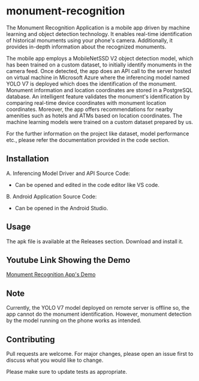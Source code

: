 # monument-recognition
The Monument Recognition Application is a mobile app driven by machine learning and object detection technology. It enables real-time identification of historical monuments using your phone's camera. Additionally, it provides in-depth information about the recognized monuments. 

The mobile app employs a MobileNetSSD V2 object detection model, which has been trained on a custom dataset, to initially identify monuments in the camera feed. Once detected, the app does an API call to the server hosted on virtual machine in Microsoft Azure where the inferencing model named YOLO V7 is deployed which does the identification of the monument. Monument information and location coordinates are stored in a PostgreSQL database. An intelligent feature validates the monument's identification by comparing real-time device coordinates with monument location coordinates. Moreover, the app offers recommendations for nearby amenities such as hotels and ATMs based on location coordinates. The machine learning models were trained on a custom dataset prepared by us.  

For the further information on the project like dataset, model performance etc., please refer the documentation provided in the code section.

## Installation
A. Inferencing Model Driver and API Source Code:
 - Can be opened and edited in the code editor like VS code.
     
B. Android Application Source Code:
- Can be opened in the Android Studio.






## Usage

The apk file is available at the Releases section. Download and install it.

## Youtube Link Showing the Demo
[Monument Recognition App's Demo](https://www.youtube.com/embed/JQKLWwSyBII)  

## Note  

Currently, the YOLO V7 model deployed on remote server is offline so, the app cannot do the monument identification. However, monument detection by the model running on the phone works as intended.

## Contributing

Pull requests are welcome. For major changes, please open an issue first
to discuss what you would like to change.

Please make sure to update tests as appropriate.
